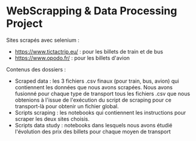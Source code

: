 # WebScrapping & Data Processing Project

Sites scrapés avec selenium :
* https://www.tictactrip.eu/ : pour les billets de train et de bus
* https://www.opodo.fr/ : pour les billets d'avion


Contenus des dossiers :
* Scraped data : les 3 fichiers .csv finaux (pour train, bus, avion) qui contiennent les données que nous avons scrapées. Nous avons fusionné pour chaque type de transport tous les fichiers .csv que nous obtenions à l'issue de l'exécution du script de scraping pour ce transport-là pour obtenir un fichier global.
* Scripts scraping : les notebooks qui contiennent les instructions pour scraper les deux sites choisis.
* Scripts data study : notebooks dans lesquels nous avons étudié l'évolution des prix des billets pour chaque moyen de transport
